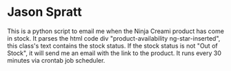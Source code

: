 # Jason Spratt
This is a python script to email me when the Ninja Creami product has come in stock.
It parses the html code div "product-availability ng-star-inserted", this class's text contains the stock status.
If the stock status is not "Out of Stock", it will send me an email with the link to the product.
It runs every 30 minutes via crontab job scheduler.